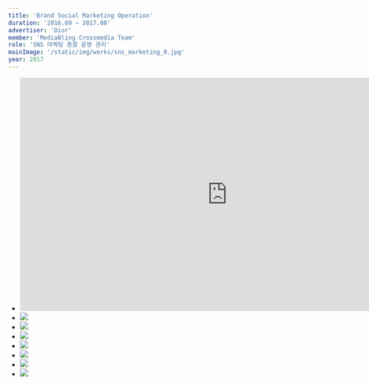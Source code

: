 ```yaml
---
title: 'Brand Social Marketing Operation'
duration: '2016.09 ~ 2017.08'
advertiser: 'Dior'
member: 'MediaBling Crossmedia Team'
role: 'SNS 마케팅 총괄 운영 관리'
mainImage: '/static/img/works/sns_marketing_0.jpg'
year: 2017
---
```


<div class="img-container text-center mt-5">
  <ul>
    <li>
      <iframe
        width="840"
        height="473"
        src="https://www.youtube.com/embed/4KtF5YOUyUA"
        frameborder="0"
        allow="accelerometer; autoplay; encrypted-media; gyroscope; picture-in-picture"
        allowfullscreen
      ></iframe>
    </li>
    <li><img src="/static/img/works/sns_marketing_1.jpg" /></li>
    <li><img src="/static/img/works/sns_marketing_2.jpg" /></li>
    <li><img src="/static/img/works/sns_marketing_3.jpg" /></li>
    <li><img src="/static/img/works/sns_marketing_4.jpg" /></li>
    <li><img src="/static/img/works/sns_marketing_5.jpg" /></li>
    <li><img src="/static/img/works/sns_marketing_6.jpg" /></li>
    <li><img src="/static/img/works/sns_marketing_7.jpg" /></li>
  </ul>
</div>
